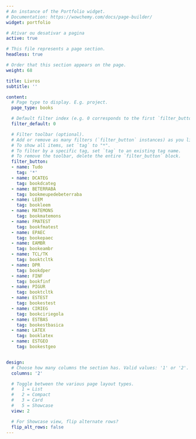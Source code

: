 ```yaml
---
# An instance of the Portfolio widget.
# Documentation: https://wowchemy.com/docs/page-builder/
widget: portfolio

# Ativar ou desativar a pagina
active: true

# This file represents a page section.
headless: true

# Order that this section appears on the page.
weight: 68

title: Livros
subtitle: ''

content:
  # Page type to display. E.g. project.
  page_type: books

  # Default filter index (e.g. 0 corresponds to the first `filter_button` instance below).
  filter_default: 0

  # Filter toolbar (optional).
  # Add or remove as many filters (`filter_button` instances) as you like.
  # To show all items, set `tag` to "*".
  # To filter by a specific tag, set `tag` to an existing tag name.
  # To remove the toolbar, delete the entire `filter_button` block.
  filter_button:
  - name: Tudo
    tag: '*'
  - name: DCATEG
    tag: bookdcateg
  - name: BETERRABA
    tag: bookmeupedebeterraba
  - name: LEEM
    tag: bookleem
  - name: MATEMONS
    tag: bookmatemons
  - name: FMATEST
    tag: bookfmatest
  - name: EPAEC
    tag: bookepaec
  - name: EAMBR
    tag: bookeambr
  - name: TCL/TK
    tag: booktcltk
  - name: DPR
    tag: bookdper
  - name: FINF
    tag: bookfinf
  - name: PIGUR
    tag: booktcltk
  - name: ESTEST
    tag: bookestest
  - name: CIRIEG
    tag: bookciriegola
  - name: ESTBAS
    tag: bookestbasica
  - name: LATEX
    tag: booklatex
  - name: ESTGEO
    tag: bookestgeo


design:
  # Choose how many columns the section has. Valid values: '1' or '2'.
  columns: '2'

  # Toggle between the various page layout types.
  #   1 = List
  #   2 = Compact
  #   3 = Card
  #   5 = Showcase
  view: 2

  # For Showcase view, flip alternate rows?
  flip_alt_rows: false
---
```

